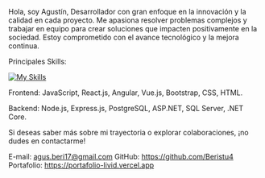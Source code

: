 Hola, soy Agustín, Desarrollador con gran enfoque en la innovación y la calidad en cada proyecto. Me apasiona resolver problemas complejos y trabajar en equipo para crear soluciones que impacten positivamente en la sociedad. Estoy comprometido con el avance tecnológico y la mejora continua.

Principales Skills:

[![My Skills](https://skillicons.dev/icons?i=js,react,github,c#,html,css,wasm)](https://skillicons.dev)

Frontend: JavaScript, React.js, Angular, Vue.js, Bootstrap, CSS, HTML.

Backend: Node.js, Express.js, PostgreSQL, ASP.NET, SQL Server, .NET Core.

Si deseas saber más sobre mi trayectoria o explorar colaboraciones, ¡no dudes en contactarme!

E-mail: agus.beri17@gmail.com
GitHub: https://github.com/Beristu4
Portafolio: https://portafolio-livid.vercel.app
